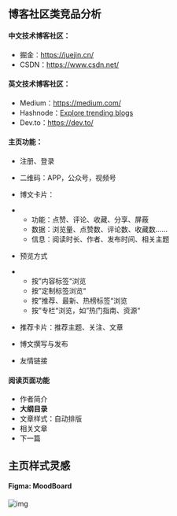 ## 博客社区类竞品分析

#### 中文技术博客社区：

- 掘金：https://juejin.cn/
- CSDN：https://www.csdn.net/

#### 英文技术博客社区：

- Medium：https://medium.com/
- Hashnode：[Explore trending blogs](https://hashnode.com/explore/blogs?category=week)
- Dev.to：https://dev.to/

#### 主页功能：

- 注册、登录
- 二维码：APP，公众号，视频号
- 博文卡片：

- - 功能：点赞、评论、收藏、分享、屏蔽
  - 数据：浏览量、点赞数、评论数、收藏数……
  - 信息：阅读时长、作者、发布时间、相关主题

- 预览方式

- - 按”内容标签“浏览
  - 按”定制标签浏览“
  - 按”推荐、最新、热榜标签“浏览
  - 按”专栏“浏览，如”热门指南、资源“

- 推荐卡片：推荐主题、关注、文章
- 博文撰写与发布
- 友情链接

#### 阅读页面功能

- 作者简介
- **大纲目录**
- 文章样式：自动排版
- 相关文章
- 下一篇

## 主页样式灵感

#### Figma: MoodBoard

![img](https://cdn.nlark.com/yuque/0/2022/png/29677165/1667311541614-0c6ce878-5156-4f43-bae1-6610775f30b6.png)
